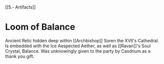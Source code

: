 [[5.- Artifacts]]
# Loom of Balance
Ancient Relic hidden deep within [[Archbishop]] Soren the XVII's Cathedral.
Is embedded with the Ice Aespected Aether, as well as [[Ravan]]'s Soul Crystal, Balance. Was unknowingly given to the party by Casdrium as a thank you gift.